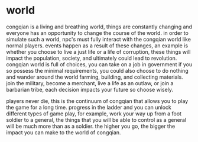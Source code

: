 # world

congqian is a living and breathing world, things are constantly changing and everyone has an opportunity to change the course of the world.  in order to simulate such a world, npc's must fully interact with the congqian world like normal players.  events happen as a result of these changes, an example is whether you choose to live a just life or a life of corruption, these things will impact the population, society, and ultimately could lead to revolution.  congqian world is full of choices, you can take on a job in government if you so possess the minimal requirements, you could also choose to do nothing and wander around the world farming, building, and collecting materials.  join the military, become a merchant, live a life as an outlaw, or join a barbarian tribe, each decision impacts your future so choose wisely.

players never die, this is the continuum of congqian that allows you to play the game for a long time.  progress in the ladder and you can unlock different types of game play, for example, work your way up from a foot soldier to a general, the things that you will be able to control as a general will be much more than as a soldier.  the higher you go, the bigger the impact you can make to the world of congqian.